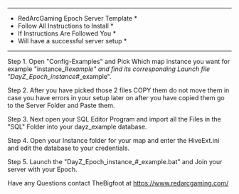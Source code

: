 ******************************************
*   RedArcGaming Epoch Server Template   *
*   Follow All Instructions to Install   *
*   If Instructions Are Followed You     *
*	Will have a successful server setup  *
******************************************


Step 1. Open "Config-Examples" and Pick Which map instance you want for example "instance_#_example" and find its corresponding Launch file "DayZ_Epoch_instance_#_example".

Step 2. After you have picked those 2 files COPY them do not move them in case you have errors in your setup later on after you have copied them go to the Server Folder and Paste them.

Step 3. Next open your SQL Editor Program and import all the Files in the "SQL" Folder into your dayz_example database.

Step 4. Open your Instance folder for your map and enter the HiveExt.ini and edit the database to your credentials.

Step 5. Launch the "DayZ_Epoch_instance_#_example.bat" and Join your server with your Epoch.

Have any Questions contact TheBigfoot at https://www.redarcgaming.com/
